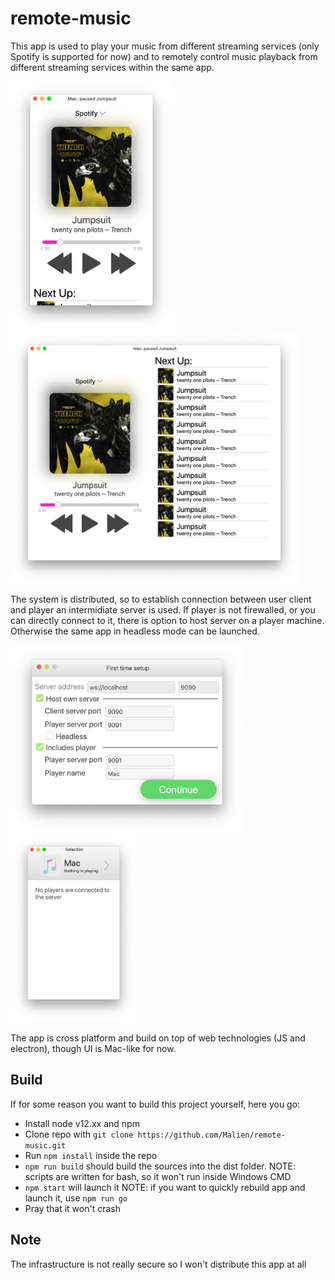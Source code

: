 # remote-music
This app is used to play your music from different streaming services (only Spotify is supported for now) and to remotely control music playback from different streaming services within the same app.

<img src="https://github.com/Malien/remote-music/blob/master/doc/img/Screen%20Shot%202019-10-12%20at%2010.53.08%20AM.png" height="400px"> <img src="https://github.com/Malien/remote-music/blob/master/doc/img/Screen%20Shot%202019-10-12%20at%2010.53.22%20AM.png" height="400px">

The system is distributed, so to establish connection between user client and player an intermidiate server is used. 
If player is not firewalled, or you can directly connect to it, there is option to host server on a player machine. Otherwise the same app in headless mode can be launched.

<img src="https://github.com/Malien/remote-music/blob/master/doc/img/Screen%20Shot%202019-10-12%20at%2010.55.52%20AM.png" height="300px"> <img src="https://github.com/Malien/remote-music/blob/master/doc/img/Screen%20Shot%202019-10-12%20at%2011.13.59%20AM.png" height="300px">

The app is cross platform and build on top of web technologies (JS and electron), though UI is Mac-like for now.

## Build
If for some reason you want to build this project yourself, here you go:
- Install node v12.xx and npm 
- Clone repo with `git clone https://github.com/Malien/remote-music.git`
- Run `npm install` inside the repo
- `npm run build` should build the sources into the dist folder. NOTE: scripts are written for bash, so it won't run inside Windows CMD
- `npm start` will launch it NOTE: if you want to quickly rebuild app and launch it, use `npm run go`
- Pray that it won't crash

## Note
The infrastructure is not really secure so I won't distribute this app at all
